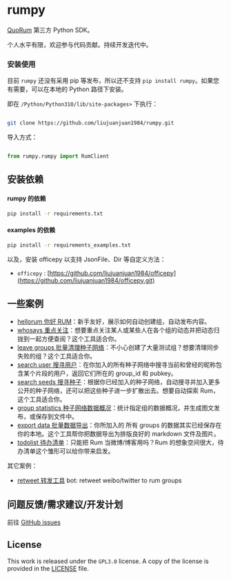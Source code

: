 # rumpy

[QuoRum](https://github.com/rumsystem/quorum) 第三方 Python SDK。

个人水平有限，欢迎参与代码贡献。持续开发迭代中。


### 安装使用

目前 `rumpy` 还没有采用 pip 等发布，所以还不支持 `pip install rumpy`。如果您有需要，可以在本地的 Python 路径下安装。

即在 `/Python/Python310/lib/site-packages>` 下执行：

```sh

git clone https://github.com/liujuanjuan1984/rumpy.git

```

导入方式：

```py

from rumpy.rumpy import RumClient

```

## 安装依赖

#### rumpy 的依赖

```sh
pip install -r requirements.txt
```

#### examples 的依赖

```sh
pip install -r requirements_examples.txt
```

以及，安装 officepy 以支持 JsonFile、Dir 等自定义方法：

- `officepy` : [https://github.com/liujuanjuan1984/officepy](https://github.com/liujuanjuan1984/officepy.git)


## 一些案例

- [hellorum 你好 RUM](./examples/hellorum)：新手友好，展示如何自动创建组，自动发布内容。
- [whosays 重点关注](./examples/whosays)：想要重点关注某人或某些人在各个组的动态并把动态归拢到一起方便查阅？这个工具适合你。
- [leave groups 批量清理种子网络](./examples/leave_groups)：不小心创建了大量测试组？想要清理同步失败的组？这个工具适合你。
- [search user 搜寻用户](./examples/search_user)：在你加入的所有种子网络中搜寻当前和曾经的昵称包含某个片段的用户，返回它们所在的 group_id 和 pubkey。
- [search seeds 搜寻种子](./examples/search_seeds)：根据你已经加入的种子网络，自动搜寻并加入更多公开的种子网络，还可以把这些种子进一步扩散出去。想要自动探索 Rum，这个工具适合你。
- [group statistics 种子网络数据概况](./examples/group_statistics)：统计指定组的数据概况，并生成图文发布，或保存到文件中。
- [export data 批量数据导出](./examples/export_data)：你所加入的 所有 groups 的数据其实已经保存在你的本地。这个工具帮你把数据导出为排版良好的 markdown 文件及图片。
- [todolist 待办清单](./examples/todolist)：只能把 Rum 当微博/博客用吗？Rum 的想象空间很大，待办清单这个雏形可以给你带来启发。


其它案例：

- [retweet 转发工具](https://github.com/liujuanjuan1984/retweet) bot: retweet weibo/twitter to rum groups

## 问题反馈/需求建议/开发计划

前往 [GitHub issues](https://github.com/liujuanjuan1984/rumpy/issues)

## License

This work is released under the `GPL3.0` license. A copy of the license is provided in the [LICENSE](./LICENSE) file.

